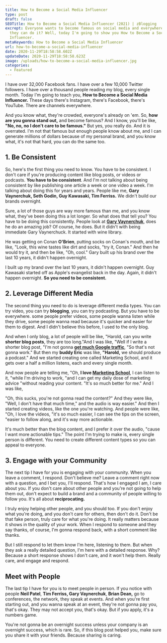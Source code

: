 ```yaml
---
title: How to Become a Social Media Influencer
type: post
draft: false
SEOTitle: How to Become a Social Media Influencer (2021) | zBlogging
excrept: Everyone wants to become famous on social media and everywhere. But how
  they can do it? Well, today I'm going to show you How to Become a Social Media
  Influencer.
metaKeywords: How to Become a Social Media Influencer
url: how-to-become-a-social-media-influencer
date: 2020-11-29T18:58:58.602Z
updateDate: 2020-11-29T18:58:58.623Z
image: /uploads/how-to-become-a-social-media-influencer.jpg
categories:
  - Featured
---
```

I have over 32,000 Facebook fans. I have over a few 10,000 Twitter followers. I have over a thousand people reading my blog, every single month. Today I'm going to teach you, **How to Become a Social Media Influencer.** These days there's Instagram, there's Facebook, there's YouTube. There are channels everywhere.

And you know what, they're crowded, everyone's already on 'em. So, **how are you gonna stand out,** and become famous? And I know, you'll be like, **"No, no, no I don't care to be famous."** But yes, you really do. And it is overrated. I'm not that famous but enough people know about me, and I can generate millions of dollars because of my personal brand, and you know what, it's not that hard, you can do the same too.

## 1. Be Consistent

So, here's the first thing you need to know. You have to be consistent. I don't care if you're producing content like blog posts, or videos or podcasts. **You have to be consistent**. And I'm not talking about being consistent by like publishing one article a week or one video a week. I'm talking about doing this for years and years. People like me, **Gary Vaynerchuk, Seth Godin, Guy Kawasaki, Tim Ferriss.** We didn't build our brands overnight.

Sure, a lot of those guys are way more famous than me, and you know what, they've been doing this a lot longer. So what does that tell you? You have to be doing this consistently. People look at **[Gary Vaynerchuk](https://www.garyvaynerchuk.com/)**, does he do an amazing job? Of course, he does. But it didn't with being immediate Gary Vaynerchuck. It started with wine library.

He was getting on Conan **O'Brien**, putting socks on Conan's mouth, and be like, "Look, this wine tastes like dirt and socks, "try it, Conan." And then he would try it, and then be like, "Oh, cool." Gary built up his brand over the last 10 years, it didn't happen overnight.

I built up my brand over the last 10 years, it didn't happen overnight. Guy Kawasaki started off as Apple's evangelist back in the day. Again, it didn't happen overnight. **So you need to be consistent.**

## 2. Leverage Different Media

The second thing you need to do is leverage different media types. You can try video, you can try **blogging**, you can try podcasting. But you have to be everywhere. some people prefer videos, some people wanna listen while they drive, some people wanna read because it's quicker and easier for them to digest. And I didn't believe this before, I used to the only blog.

And when I only blog, a lot of people will be like, "Harold, can you write **shorter blog posts**, they are too long."And I was like, "Well if I write a shorter blog post, "I'm not gonna **[get much Google traffic](https://zblogging.com/free-website-traffic/)**, "So that's not gonna work." But then my **buddy Eric** was like, **"Harold,** we should produce a podcast." And we started creating one called Marketing School, and it gets over a half a million listens, each and every single month.

And now people are telling me, "Oh, **I love [Marketing School](https://marketingschool.io/)**, I can listen to it, "while I'm driving to work, "and I can get my daily dose of marketing advice "without reading your content. "It's so much better for me." And I was like,

"Oh, this sucks, you're not gonna read the content?" And they were like, "Well, I don't have that much time," and the audio is way easier." And then I started creating videos, like the one you're watching. And people were like, "Oh, I love the videos, "it's so much easier, I can see the tips on the screen, "easier to follow along, and it's way more actionable.

It's much better than the blog content, and I prefer it over the audio, "cause I want more actionable tips." The point I'm trying to make is, every single person is different. You need to create different content types so you can appeal to everyone.

## 3. Engage with your Community

The next tip I have for you is engaging with your community. When you leave a comment, I respond. Don't believe me? Leave a comment right now with a question, and I bet you, I'll respond. That's how I engaged I am, I care about you. If you don't care about other people and you're not going to help them out, don't expect to build a brand and a community of people willing to follow you. It's all about **reciprocating.**

I truly enjoy helping other people, and you should too. If you don't enjoy what you're doing, and you don't care for others, then don't do it. Don't be that fake person, truly care for what you're doing. It really matters because it shows in the quality of your work. When I respond to someone and they say thanks, of course, I'm gonna respond back, with a short comment like thanks.

But I still respond to let them know I'm here, listening to them. But when they ask a really detailed question, I'm here with a detailed response. Why? Because a short response shows I don't care, and it won't help them. Really care, and engage and respond.

## Meet with People

The last tip I have for you is to meet people in person. If you notice with people **Neil Patel**, **Tim Ferriss, Gary Vaynerchuk**, **Brian Dean,** go to conferences, the network, they speak at events. And when you're first starting out, and you wanna speak at an event, they're not gonna pay you, that's okay. They may not accept you, that's okay. But if you apply, it's a numbers game.

You're not gonna be an overnight success unless your company is an overnight success, which is rare. So, if this blog post helped you, make sure you share it with your friends. Because sharing is caring.